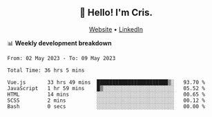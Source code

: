 
<h2 align="center">👋 Hello! I'm Cris.</h2>
<p align="center">
  <a href="https://www.criscunas.dev">Website</a> •
  <a href="https://www.linkedin.com/in/cristophercunas/">LinkedIn</a> 
</p>


📊 **Weekly development breakdown**
<!--START_SECTION:waka-->

```text
From: 02 May 2023 - To: 09 May 2023

Total Time: 36 hrs 5 mins

Vue.js       33 hrs 49 mins  ███████████████████████▒░   93.70 %
JavaScript   1 hr 59 mins    █▒░░░░░░░░░░░░░░░░░░░░░░░   05.52 %
HTML         14 mins         ░░░░░░░░░░░░░░░░░░░░░░░░░   00.65 %
SCSS         2 mins          ░░░░░░░░░░░░░░░░░░░░░░░░░   00.12 %
Bash         0 secs          ░░░░░░░░░░░░░░░░░░░░░░░░░   00.00 %
```

<!--END_SECTION:waka-->
